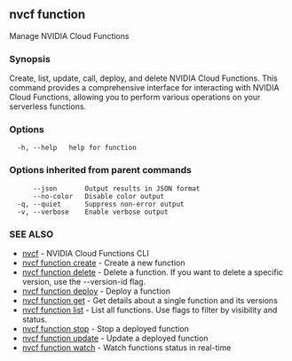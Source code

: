 ## nvcf function

Manage NVIDIA Cloud Functions

### Synopsis

Create, list, update, call, deploy, and delete NVIDIA Cloud Functions. 
This command provides a comprehensive interface for interacting with 
NVIDIA Cloud Functions, allowing you to perform various operations 
on your serverless functions.

### Options

```
  -h, --help   help for function
```

### Options inherited from parent commands

```
      --json       Output results in JSON format
      --no-color   Disable color output
  -q, --quiet      Suppress non-error output
  -v, --verbose    Enable verbose output
```

### SEE ALSO

* [nvcf](nvcf.md)	 - NVIDIA Cloud Functions CLI
* [nvcf function create](nvcf_function_create.md)	 - Create a new function
* [nvcf function delete](nvcf_function_delete.md)	 - Delete a function. If you want to delete a specific version, use the --version-id flag.
* [nvcf function deploy](nvcf_function_deploy.md)	 - Deploy a function
* [nvcf function get](nvcf_function_get.md)	 - Get details about a single function and its versions
* [nvcf function list](nvcf_function_list.md)	 - List all functions. Use flags to filter by visibility and status.
* [nvcf function stop](nvcf_function_stop.md)	 - Stop a deployed function
* [nvcf function update](nvcf_function_update.md)	 - Update a deployed function
* [nvcf function watch](nvcf_function_watch.md)	 - Watch functions status in real-time


